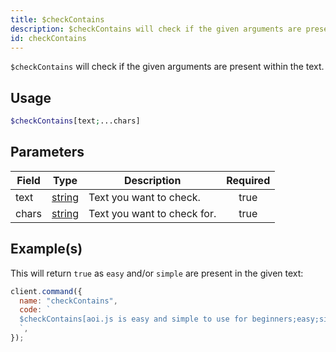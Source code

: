 ```yaml
---
title: $checkContains
description: $checkContains will check if the given arguments are present within a text.
id: checkContains
---
```


`$checkContains` will check if the given arguments are present within the text.

## Usage

```php
$checkContains[text;...chars]
```

## Parameters

| Field | Type                                                                                              | Description                 | Required |
| ----- | ------------------------------------------------------------------------------------------------- | --------------------------- | :------: |
| text  | [string](https://developer.mozilla.org/en-US/docs/Web/JavaScript/Reference/Global_Objects/String) | Text you want to check.     |   true   |
| chars | [string](https://developer.mozilla.org/en-US/docs/Web/JavaScript/Reference/Global_Objects/String) | Text you want to check for. |   true   |

## Example(s)

This will return `true` as `easy` and/or `simple` are present in the given text:

```javascript
client.command({
  name: "checkContains",
  code: `
  $checkContains[aoi.js is easy and simple to use for beginners;easy;simple]
  `,
});
```
